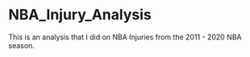 # NBA_Injury_Analysis
This is an analysis that I did on NBA Injuries from the 2011 - 2020 NBA season.
